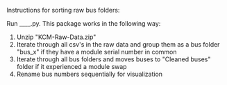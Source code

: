 Instructions for sorting raw bus folders:

Run ____.py. This package works in the following way:

1. Unzip "KCM-Raw-Data.zip"
2. Iterate through all csv's in the raw data and group them as a bus folder "bus_x" if they have a module serial number in common
3. Iterate through all bus folders and moves buses to "Cleaned buses" folder if it experienced a module swap
3. Rename bus numbers sequentially for visualization
